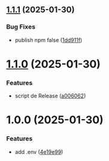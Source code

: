 ## [1.1.1](https://github.com/Alexssmusica/printer-node-electron/compare/v1.1.0...v1.1.1) (2025-01-30)


### Bug Fixes

* publish npm false ([1dd911f](https://github.com/Alexssmusica/printer-node-electron/commit/1dd911f48c9da88cd631de0745f3dd3818544498))

# [1.1.0](https://github.com/Alexssmusica/printer-node-electron/compare/v1.0.0...v1.1.0) (2025-01-30)


### Features

* script de Release ([a006062](https://github.com/Alexssmusica/printer-node-electron/commit/a0060623480441b400745cbf851f5d5fd2d3ad6f))

# 1.0.0 (2025-01-30)


### Features

* add .env ([4e19e99](https://github.com/Alexssmusica/printer-node-electron/commit/4e19e999948eb2ce30d1c8769a028ce4b5b5dc5c))
